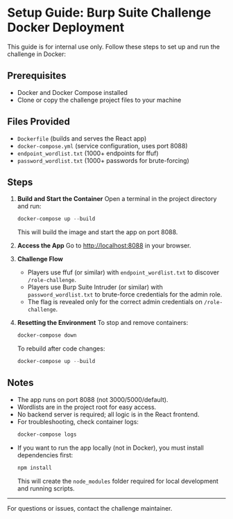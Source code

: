# Setup Guide: Burp Suite Challenge Docker Deployment

This guide is for internal use only. Follow these steps to set up and run the challenge in Docker:

## Prerequisites
- Docker and Docker Compose installed
- Clone or copy the challenge project files to your machine

## Files Provided
- `Dockerfile` (builds and serves the React app)
- `docker-compose.yml` (service configuration, uses port 8088)
- `endpoint_wordlist.txt` (1000+ endpoints for ffuf)
- `password_wordlist.txt` (1000+ passwords for brute-forcing)

## Steps

1. **Build and Start the Container**
   Open a terminal in the project directory and run:
   ```powershell
   docker-compose up --build
   ```
   This will build the image and start the app on port 8088.

2. **Access the App**
   Go to [http://localhost:8088](http://localhost:8088) in your browser.

3. **Challenge Flow**
   - Players use ffuf (or similar) with `endpoint_wordlist.txt` to discover `/role-challenge`.
   - Players use Burp Suite Intruder (or similar) with `password_wordlist.txt` to brute-force credentials for the admin role.
   - The flag is revealed only for the correct admin credentials on `/role-challenge`.

4. **Resetting the Environment**
   To stop and remove containers:
   ```powershell
   docker-compose down
   ```
   To rebuild after code changes:
   ```powershell
   docker-compose up --build
   ```


## Notes
- The app runs on port 8088 (not 3000/5000/default).
- Wordlists are in the project root for easy access.
- No backend server is required; all logic is in the React frontend.
- For troubleshooting, check container logs:
   ```powershell
   docker-compose logs
   ```
- If you want to run the app locally (not in Docker), you must install dependencies first:
   ```powershell
   npm install
   ```
  This will create the `node_modules` folder required for local development and running scripts.

---
For questions or issues, contact the challenge maintainer.

